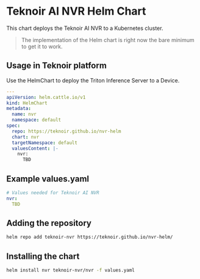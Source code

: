 # Teknoir AI NVR Helm Chart

This chart deploys the Teknoir AI NVR to a Kubernetes cluster.

> The implementation of the Helm chart is right now the bare minimum to get it to work.

## Usage in Teknoir platform
Use the HelmChart to deploy the Triton Inference Server to a Device.

```yaml
---
apiVersion: helm.cattle.io/v1
kind: HelmChart
metadata:
  name: nvr
  namespace: default
spec:
  repo: https://teknoir.github.io/nvr-helm
  chart: nvr
  targetNamespace: default
  valuesContent: |-
    nvr:
      TBD
```

## Example values.yaml

```yaml
# Values needed for Teknoir AI NVR
nvr:
  TBD
```

## Adding the repository

```bash
helm repo add teknoir-nvr https://teknoir.github.io/nvr-helm/
```

## Installing the chart

```bash
helm install nvr teknoir-nvr/nvr -f values.yaml
```